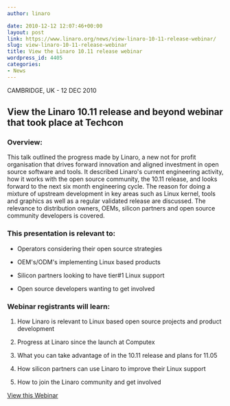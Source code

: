 ```yaml
---
author: linaro

date: 2010-12-12 12:07:46+00:00
layout: post
link: https://www.linaro.org/news/view-linaro-10-11-release-webinar/
slug: view-linaro-10-11-release-webinar
title: View the Linaro 10.11 release webinar
wordpress_id: 4405
categories:
- News
---
```


CAMBRIDGE, UK - 12 DEC 2010



## View the Linaro 10.11 release and beyond webinar that took place at Techcon




### Overview:


This talk outlined the progress made by Linaro, a new not for profit organisation that drives forward innovation and aligned investment in open source software and tools. It described Linaro's current engineering activity, how it works with the open source community, the 10.11 release, and looks forward to the next six month engineering cycle. The reason for doing a mixture of upstream development in key areas such as Linux kernel, tools and graphics as well as a regular validated release are discussed. The relevance to distribution owners, OEMs, silicon partners and open source community developers is covered.


### This presentation is relevant to:





	
  * Operators considering their open source strategies

	
  * OEM's/ODM's implementing Linux based products

	
  * Silicon partners looking to have tier#1 Linux support

	
  * Open source developers wanting to get involved




### Webinar registrants will learn:





	
  1. How Linaro is relevant to Linux based open source projects and product development

	
  2. Progress at Linaro since the launch at Computex

	
  3. What you can take advantage of in the 10.11 release and plans for 11.05

	
  4. How silicon partners can use Linaro to improve their Linux support

	
  5. How to join the Linaro community and get involved


[View this Webinar](/resources)
